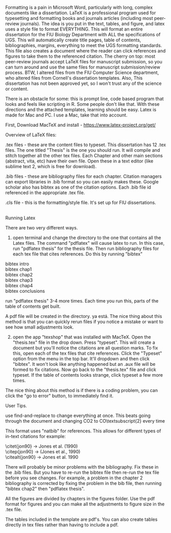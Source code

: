 Formatting is a pain in Microsoft Word, particularly with long, complex documents like a dissertation. LaTeX is a professional program used for typesetting and formatting books and journals articles (including most peer-review journals). The idea is you put in the text, tables, and figure, and latex uses a style file to format EVERYTHING. This will format an entire dissertation for the FIU Biology Department with ALL the specifications of UGS. This will automatically create title pages, table of contents, bibliographies, margins, everything to meet the UGS formatting standards. This file also creates a document where the reader can click references and figures to take them to the referenced citation. The cherry on top: most peer-review journals accept LaTeX files for manuscript submission, so you can turn around and use the same files for manuscript submission/review process. BTW, I altered files from the FIU Computer Science department, who altered files from Cornell's dissertation templates. Also, This dissertation has not been approved yet, so I won't trust any of the science or content. </br>

There is an obstacle for some: this is prompt line, code based program that looks and feels like scripting in R. Some people don't like that. With these directions and the attached templates, learning should be easy. Latex is made for Mac and PC. I use a Mac, take that into account.</br>


First, Download MacTeX and install - https://www.latex-project.org/get/</br>

Overview of LaTeX files: </br>

.tex files - these are the content files to typeset. This dissertation has 12 .tex files. The one titled "Thesis" is the one you should run. It will compile and stitch together all the other tex files. Each Chapter and other main sections (abstract, vita, etc) have their own file. Open these in a text editor (like sublime text 2, which is free for download).</br>

.bib files - these are bibliography files for each chapter. Citation managers can export libraries in .bib format so you can easily makes these. Google scholar also has bibtex as one of the citation options. Each .bib file id referenced in the appropriate .tex file.</br>

.cls file - this is the formatting/style file. It's set up for FIU dissertations.</br>

</br>
Running Latex

There are two very different ways.</br>

1) open terminal and change the directory to the one that contains all the Latex files. The command "pdflatex" will cause latex to run. In this case, run "pdflatex thesis" for the thesis file. Then run bibliography files for each tex file that cites references. Do this by running "bibtex"</br>

bibtex intro</br>
bibtex chap1</br>
bibtex chap2</br>
bibtex chap3</br>
bibtex chap4</br>
bibtex conclusions

run "pdflatex thesis" 3-4 more times. Each time you run this, parts of the table of contents get built.</br>

A pdf file will be created in the directory. ya está. The nice thing about this method is that you can quickly rerun files if you notice a mistake or want to see how small adjustments look.</br>

2) open the app "texshop" that was installed with MacTeX. Open the "thesis.tex" file in the drop down. Press "typeset". This will create a document but you'll notice the citations are all question marks. To fix this, open each of the tex files that cite references. Click the "Typeset" option from the menu in the top bar. It'll dropdown and then click "bibtex". It won't look like anything happened but an .aux file will be formed to fix citations. Now go back to the "thesis.tex" file and click typeset. If the table of contents looks strange, click typeset a few more times.</br>

The nice thing about this method is if there is a coding problem, you can click the "go to error" button, to immediately find it.</br>


User Tips.</br>

use find-and-replace to change everything at once. This beats going through the document and changing CO2 to CO\textsubscript{2} every time </br>

This format uses "natbib" for references. This allows for different types of in-text citations for example:</br>

\citet{jon90} -> Jones et al. (1990)</br>
\citep{jon90} -> (Jones et al., 1990)</br>
\citealt{jon90} -> Jones et al. 1990</br>


There will probably be minor problems with the bibliography. Fix these in the .bib files. But you have to re-run the bibtex file then re-run the tex file before you see changes. For example, a problem in the chapter 2 bibliography is corrected by fixing the problem in the bib file, then running "bibtex chap2" then "pdflatex thesis".</br>

All the figures are divided by chapters in the figures folder. Use the pdf format for figures and you can make all the adjustments to figure size in the .tex file.</br>

The tables included in the template are pdf's. You can also create tables directly in tex files rather than having to include a pdf.</br>
	         
